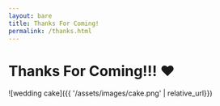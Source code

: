 ```yaml
---
layout: bare
title: Thanks For Coming!
permalink: /thanks.html
---
```

<style>
    body {
        max-width: 600px;
        margin: 0 auto;
    }

    img {
        max-width: 100%;
    }
</style>

# Thanks For Coming!!! ❤️

![wedding cake]({{ '/assets/images/cake.png' | relative_url}})
